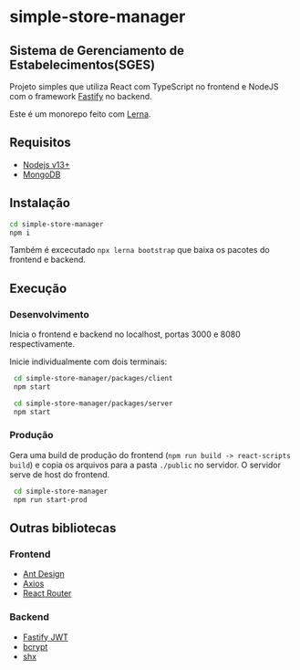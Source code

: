 # simple-store-manager

## Sistema de Gerenciamento de Estabelecimentos(SGES)

Projeto simples que utiliza React com TypeScript no frontend e NodeJS com o framework [Fastify](https://www.fastify.io/) no backend.

Este é um monorepo feito com [Lerna](https://github.com/lerna/lerna).

## Requisitos

-   [Nodejs v13+](https://nodejs.org)
-   [MongoDB](https://www.mongodb.com/try/download/community)

## Instalação

```bash
cd simple-store-manager
npm i
```

Também é excecutado `npx lerna bootstrap` que baixa os pacotes do frontend e backend.

## Execução

### Desenvolvimento

Inicia o frontend e backend no localhost, portas 3000 e 8080 respectivamente.

Inicie individualmente com dois terminais:

```bash
 cd simple-store-manager/packages/client
 npm start
```

```bash
 cd simple-store-manager/packages/server
 npm start
```

### Produção

Gera uma build de produção do frontend (`npm run build -> react-scripts build`) e copia os arquivos para a pasta `./public` no servidor. O servidor serve de host do frontend.

```bash
 cd simple-store-manager
 npm run start-prod
```

## Outras bibliotecas

### Frontend

-   [Ant Design](https://ant.design/)
-   [Axios](https://github.com/axios/axios)
-   [React Router](https://reactrouter.com/web/guides/quick-start)

### Backend

-   [Fastify JWT](https://github.com/fastify/fastify-jwt)
-   [bcrypt](https://github.com/dcodeIO/bcrypt.js#readme)
-   [shx](https://github.com/shelljs/shx#readme)
